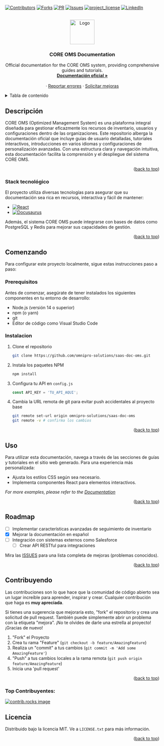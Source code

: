 [![Contributors][contributors-shield]][contributors-url]
[![Forks][forks-shield]][forks-url]
[![PR][pull-request-shield]][pull-request-url]
[![Issues][issues-shield]][issues-url]
[![project_license][license-shield]][license-url]
[![LinkedIn][linkedin-shield]][linkedin-url]

<!-- PROJECT LOGO -->
<br />
<div align="center">

<a href="https://github.com/omnipro-solutions/saas-doc-oms.git">
    <img src="https://pngimg.com/uploads/github/github_PNG78.png" alt="Logo" width="80" height="80">
  </a>

<h3 align="center">CORE OMS Documentation</h3>

  <p align="center">
    Official documentation for the CORE OMS system, providing comprehensive guides and tutorials.
    <br />
    <a href="https://doc-oms.omni.pro/docs/reglas"><strong>Documentación oficial »</strong></a>
    <br />
    <br />
    &middot;
    <a href="https://github.com/omnipro-solutions/saas-doc-oms/issues/bug">Reportar errores</a>
    &middot;
    <a href="https://github.com/omnipro-solutions/saas-doc-oms/issues/features">Solicitar mejoras</a>
  </p>
</div>

<!-- TABLA DE CONTENIDO -->
<details>
  <summary>Tabla de contenido</summary>
  <ol>
    <li>
      <a href="#descripción">Descripción</a>
      <ul>
        <li><a href="#stack-tecnológico">Stack</a></li>
      </ul>
    </li>
    <li>
      <a href="#comenzando">Comenzando</a>
      <ul>
        <li><a href="#prerequisitos">Prerequisitos</a></li>
        <li><a href="#instalacion">Instalación</a></li>
      </ul>
    </li>
    <li><a href="#usao">Uso</a></li>
    <li><a href="#roadmap">Roadmap</a></li>
    <li><a href="#contribuyendo">Contribuyendo</a></li>
    <li><a href="#top-contribuyentes">Top Contribuyentes</a></li>
    <li><a href="#licencia">Licencia</a></li>
  </ol>
</details>

<!-- SOBRE EL PROYECTO -->
## Descripción

CORE OMS (Optimized Management System) es una plataforma integral diseñada para gestionar eficazmente los recursos de inventario, usuarios y configuraciones dentro de las organizaciones. Este repositorio alberga la documentación oficial que incluye guías de usuario detalladas, tutoriales interactivos, introducciones en varios idiomas y configuraciones de personalización avanzadas. Con una estructura clara y navegación intuitiva, esta documentación facilita la comprensión y el despliegue del sistema CORE OMS.

<p align="right">(<a href="#readme-top">back to top</a>)</p>

### Stack tecnológico

El proyecto utiliza diversas tecnologías para asegurar que su documentación sea rica en recursos, interactiva y fácil de mantener:

* [![React][React.js]][React-url]
* [![Docusaurus][Docusaurus.org]][Docusaurus-url]

Además, el sistema CORE OMS puede integrarse con bases de datos como PostgreSQL y Redis para mejorar sus capacidades de gestión.

<p align="right">(<a href="#readme-top">back to top</a>)</p>

<!-- CONFIGURACIÓN LOCAL -->
## Comenzando

Para configurar este proyecto localmente, sigue estas instrucciones paso a paso:

### Prerequisitos

Antes de comenzar, asegúrate de tener instalados los siguientes componentes en tu entorno de desarrollo:
- Node.js (versión 14 o superior)
- npm (o yarn)
- git
- Editor de código como Visual Studio Code

### Instalacion

1. Clone el repositorio
   ```sh
   git clone https://github.com/omnipro-solutions/saas-doc-oms.git
   ```
2. Instala los paquetes NPM
   ```sh
   npm install
   ```
3. Configura tu API en `config.js`
   ```js
   const API_KEY = 'TU_API_AQUI';
   ```
4. Cambia la URL remota de git para evitar push accidentales al proyecto base
   ```sh
   git remote set-url origin omnipro-solutions/saas-doc-oms
   git remote -v # confirma los cambios
   ```

<p align="right">(<a href="#readme-top">back to top</a>)</p>

<!-- Ejemplos de uso -->
## Uso

Para utilizar esta documentación, navega a través de las secciones de guías y tutoriales en el sitio web generado. Para una experiencia más personalizada:

- Ajusta los estilos CSS según sea necesario.
- Implementa componentes React para elementos interactivos.

_For more examples, please refer to the [Documentation](https://doc-oms.omni.pro/docs/dev/imgs/saas-img-core)_

<p align="right">(<a href="#readme-top">back to top</a>)</p>

<!-- ROADMAP -->
## Roadmap

- [ ] Implementar características avanzadas de seguimiento de inventario
- [x] Mejorar la documentación en español
- [ ] Integración con sistemas externos como Salesforce
    - [ ] Crear API RESTful para integraciones

Mira las [ISSUES](https://github.com/omnipro-solutions/saas-doc-oms/issues) para una lista completa de mejoras (problemas conocidos).

<p align="right">(<a href="#readme-top">back to top</a>)</p>

<!-- CONTRIBUYENDO -->
## Contribuyendo

Las contribuciones son lo que hace que la comunidad de código abierto sea un lugar increíble para aprender, inspirar y crear. Cualquier contribución que haga es **muy apreciada**.

Si tienes una sugerencia que mejoraría esto, "fork" el repositorio y crea una solicitud de pull request. También puede simplemente abrir un problema con la etiqueta "mejora".
¡No te olvides de darle una estrella al proyecto! ¡Gracias de nuevo!

1. "Fork" el Proyecto
2. Crea tu rama "Feature" (`git checkout -b feature/AmazingFeature`)
3. Realiza un "commit" a tus cambios (`git commit -m 'Add some AmazingFeature'`)
4. "Push" a tus cambios locales a la rama remota (`git push origin feature/AmazingFeature`)
5. Inicia una 'pull request'

<p align="right">(<a href="#readme-top">back to top</a>)</p>

### Top Contribuyentes:

<a href="https://github.com/omnipro-solutions/saas-doc-oms/graphs/contributors">
  <img src="https://contrib.rocks/image?repo=omnipro-solutions/saas-doc-oms" alt="contrib.rocks image" />
</a>

<!-- LICENCIA -->
## Licencia

Distribuido bajo la licencia MIT. Ve a `LICENSE.txt` para más información.

<p align="right">(<a href="#readme-top">back to top</a>)</p>

<!-- MARKDOWN LINKS & IMAGES -->
[contributors-shield]: https://img.shields.io/github/contributors/omnipro-solutions/saas-doc-oms.svg?style=for-the-badge
[contributors-url]: https://github.com/omnipro-solutions/saas-doc-oms/graphs/contributors
[forks-shield]: https://img.shields.io/github/forks/omnipro-solutions/saas-doc-oms.svg?style=for-the-badge
[forks-url]: https://github.com/omnipro-solutions/saas-doc-oms/network/members
[issues-shield]: https://img.shields.io/github/issues/omnipro-solutions/saas-doc-oms.svg?style=for-the-badge
[issues-url]: https://github.com/omnipro-solutions/saas-doc-oms/issues
[pull-request-shield]: https://img.shields.io/badge/pull%20requests-0-orange.svg?style=flat&logo=gitpod
[pull-request-url]: https://github.com/omnipro-solutions/saas-doc-oms/pulls
[license-shield]: https://img.shields.io/github/license/omnipro-solutions/saas-doc-oms.svg?style=for-the-badge/
[license-url]: https://github.com/omnipro-solutions/saas-doc-oms/blob/master/LICENSE.txt
[linkedin-shield]: https://img.shields.io/badge/-LinkedIn-black.svg?style=for-the-badge&logo=linkedin&colorB=555
[linkedin-url]: https://www.linkedin.com/company/omni.pro/
[React.js]: https://img.shields.io/badge/react-%2320232a.svg?style=for-the-badge&logo=react&logoColor=%2361DAFB
[React-url]: https://reactjs.org/
[Docusaurus.org]: https://img.shields.io/badge/docusaurus-0200FF?style=for-the-badge&logo=docusaurus&logoColor=white
[Docusaurus-url]: https://docusaurus.io/
